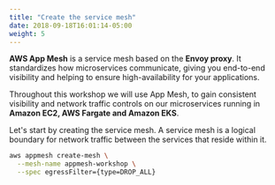 ```yaml
---
title: "Create the service mesh"
date: 2018-09-18T16:01:14-05:00
weight: 5
---
```


**AWS App Mesh** is a service mesh based on the **Envoy proxy**. It standardizes how microservices communicate, giving you end-to-end visibility and helping to ensure high-availability for your applications.

Throughout this workshop we will use App Mesh, to gain consistent visibility and network traffic controls on our microservices running in **Amazon EC2, AWS Fargate and Amazon EKS**. 

Let's start by creating the service mesh. A service mesh is a logical boundary for network traffic between the services that reside within it.

```bash
aws appmesh create-mesh \
  --mesh-name appmesh-workshop \
  --spec egressFilter={type=DROP_ALL}
```
